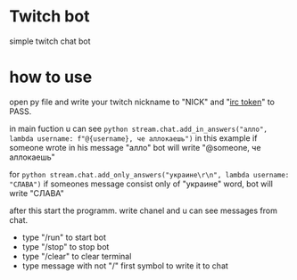 # Twitch bot
simple twitch chat bot

# how to use
open py file and write your twitch nickname to "NICK" and "[irc token](https://twitchapps.com/tmi/)" to PASS.

in main fuction u can see ```python
stream.chat.add_in_answers("алло", lambda username: f"@{username}, че аллокаешь")```
in this example if someone wrote in his message "алло" bot will write "@someone, че аллокаешь"

for ```python
stream.chat.add_only_answers("украине\r\n", lambda username: "СЛАВА")```
if someones message consist only of "украине" word, bot will write "СЛАВА"


after this start the programm.
write chanel and u can see messages from chat.

* type "/run" to start bot
* type "/stop" to stop bot
* type "/clear" to clear terminal
* type message with not "/" first symbol to write it to chat

